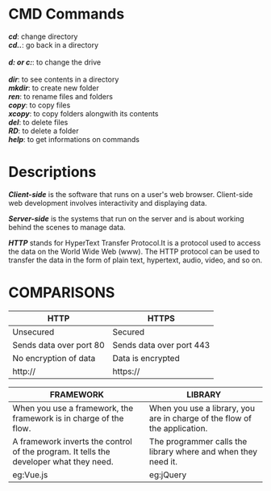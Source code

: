 # CMD Commands
 ***cd***:          change directory</br>
 ***cd..***:        go back in a directory</br>                  
 ***d: or c:***:    to change the drive</br>             
 ***dir***:         to see contents in a directory</br>
 ***mkdir***:       to create new folder</br>
 ***ren***:         to rename files and folders</br>
 ***copy***:        to copy files</br>
 ***xcopy***:       to copy folders alongwith its contents</br>
 ***del***:         to delete files</br>
 ***RD***:         to delete a folder</br>
 ***help***:       to get informations on commands</br>

# Descriptions
  ***Client-side*** is the software that runs on a user's web browser. Client-side web development involves interactivity and displaying data.

  ***Server-side*** is the systems that run on the server and  is about working behind the scenes to manage data.

  ***HTTP*** stands for HyperText Transfer Protocol.It is a protocol used to access the data on the World Wide Web (www). The HTTP protocol can be used to transfer the data in the form of plain text, hypertext, audio, video, and so on.

# COMPARISONS
  HTTP | HTTPS
  ---- | -----
  Unsecured | Secured
  Sends data over port 80 | Sends data over port 443
  No encryption of data | Data is encrypted
  http:// | https://


  FRAMEWORK | LIBRARY
  --------- | -------
  When you use a framework, the framework is in charge of the flow.| When you use a library, you are in charge of the flow of the application.
  A framework inverts the control of the program. It tells the developer what they need. | The programmer calls the library where and when they need it.  
  eg:Vue.js | eg:jQuery 

   
                

